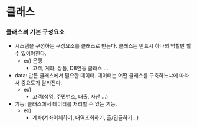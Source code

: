 # 클래스

### 클래스의 기본 구성요소

* 시스템을 구성하는 구성요소를 클래스로 만든다. 클래스는 반드시 하나의 역할만 할 수 있어야한다.
  * ex) 은행
    * 고객, 계좌, 상품, DB연동 클래스 ...
* data: 만든 클래스에서 필요한 데이터. 데이터는 어떤 클래스를 구축하느냐에 따라서 중요도가 달라진다.
  * ex)
    * 고객(성명, 주민번호, 대출, 자산 ...)
* 기능: 클래스에서 데이터를 처리할 수 있는 기능.
  * ex)
    * 계좌(계좌이체하기, 내역조회하기, 출/입금하기...)





